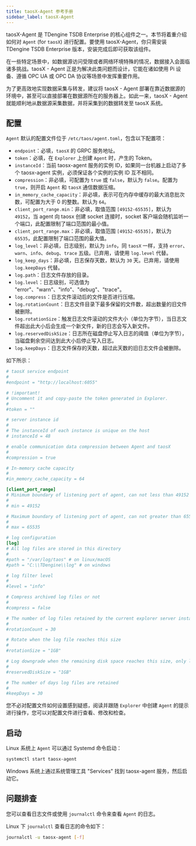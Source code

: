 ```yaml
---
title: taosX-Agent 参考手册
sidebar_label: taosX-Agent
---
```


taosX-Agent 是 TDengine TSDB Enterprise 的核心组件之一。本节将着重介绍如何对 `Agent` (for `taosX`) 进行配置。要使用 taosX-Agent，你只需安装 TDengine TSDB Enterprise 版本，安装完成后即可获取该组件。

在一些特定场景中，如数据源访问受限或者网络环境特殊的情况，数据接入会面临诸多挑战。taosX - Agent 正是为解决此类问题而设计，它能在诸如使用 Pi 设备、遵循 OPC UA 或 OPC DA 协议等场景中发挥重要作用。

为了更高效地实现数据采集与转发，建议将 taosX - Agent 部署在靠近数据源的环境中，甚至可以直接部署在数据源所在的服务器上。如此一来，taosX - Agent 就能顺利地从数据源采集数据，并将采集到的数据转发至 taosX 系统。

## 配置

`Agent` 默认的配置文件位于 `/etc/taos/agent.toml`，包含以下配置项：

- `endpoint`：必填，`taosX` 的 GRPC 服务地址。
- `token`：必填，在 `Explorer` 上创建 `Agent` 时，产生的 Token。
- `instanceId`：当前 taosx-agent 服务的实例 ID，如果同一台机器上启动了多个 taosx-agent 实例，必须保证各个实例的实例 ID 互不相同。
- `compression`：非必填，可配置为 `true` 或 `false`，默认为 `false`。配置为`true`，则开启 `Agent` 和 `taosX` 通信数据压缩。
- `in_memory_cache_capacity`：非必填，表示可在内存中缓存的最大消息批次数，可配置为大于 0 的整数。默认为 `64`。
- `client_port_range.min`：非必填，取值范围 `[49152-65535]`，默认为 `49152`，当 agent 向 taosx 创建 socket 连接时，socket 客户端会随机监听一个端口，此配置限制了端口范围的最小值。
- `client_port_range.max`：非必填，取值范围 `[49152-65535]`，默认为 `65535`，此配置限制了端口范围的最大值。
- `log_level`：非必填，日志级别，默认为 `info`，同 `taosX` 一样，支持 `error`、`warn`、`info`、`debug`、`trace` 五级。已弃用，请使用 `log.level` 代替。
- `log_keep_days`：非必填，日志保存天数，默认为 `30` 天。已弃用，请使用 `log.keepDays` 代替。
- `log.path`：日志文件存放的目录。
- `log.level`：日志级别，可选值为 "error"、"warn"、"info"、"debug"、"trace"。
- `log.compress`：日志文件滚动后的文件是否进行压缩。
- `log.rotationCount`：日志文件目录下最多保留的文件数，超出数量的旧文件被删除。
- `log.rotationSize`：触发日志文件滚动的文件大小（单位为字节），当日志文件超出此大小后会生成一个新文件，新的日志会写入新文件。
- `log.reservedDiskSize`：日志所在磁盘停止写入日志的阈值（单位为字节），当磁盘剩余空间达到此大小后停止写入日志。
- `log.keepDays`：日志文件保存的天数，超过此天数的旧日志文件会被删除。

如下所示：

```TOML
# taosX service endpoint
#
#endpoint = "http://localhost:6055"

# !important!
# Uncomment it and copy-paste the token generated in Explorer.
#
#token = ""

# server instance id
# 
# The instanceId of each instance is unique on the host
# instanceId = 48

# enable communication data compression between Agent and taosX
#
#compression = true

# In-memory cache capacity
#
#in_memory_cache_capacity = 64

[client_port_range]
# Minimum boundary of listening port of agent, can not less than 49152
#
# min = 49152

# Maximum boundary of listening port of agent, can not greater than 65535
#
# max = 65535

# log configuration
[log]
# All log files are stored in this directory
# 
#path = "/var/log/taos" # on linux/macOS
#path = "C:\\TDengine\\log" # on windows

# log filter level
#
#level = "info"

# Compress archived log files or not
# 
#compress = false

# The number of log files retained by the current explorer server instance in the `path` directory
# 
#rotationCount = 30

# Rotate when the log file reaches this size
# 
#rotationSize = "1GB"

# Log downgrade when the remaining disk space reaches this size, only logging `ERROR` level logs
# 
#reservedDiskSize = "1GB"

# The number of days log files are retained
#
#keepDays = 30
```

您不必对配置文件如何设置感到疑惑，阅读并跟随 `Explorer` 中创建 `Agent` 的提示进行操作，您可以对配置文件进行查看、修改和检查。

## 启动

Linux 系统上 `Agent` 可以通过 Systemd 命令启动：

```bash
systemctl start taosx-agent
```

Windows 系统上通过系统管理工具 "Services" 找到 taosx-agent 服务，然后启动它。

## 问题排查

您可以查看日志文件或使用 `journalctl` 命令来查看 `Agent` 的日志。

Linux 下 `journalctl` 查看日志的命令如下：

```bash
journalctl -u taosx-agent [-f]
```

